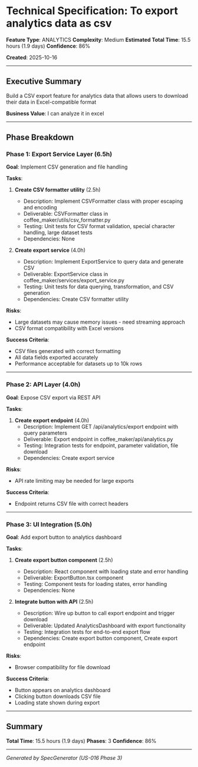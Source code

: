 # Technical Specification: To export analytics data as csv

**Feature Type**: ANALYTICS
**Complexity**: Medium
**Estimated Total Time**: 15.5 hours (1.9 days)
**Confidence**: 86%

**Created**: 2025-10-16

---

## Executive Summary

Build a CSV export feature for analytics data that allows users to download their data in Excel-compatible format

**Business Value**: I can analyze it in excel

---

## Phase Breakdown

### Phase 1: Export Service Layer (6.5h)

**Goal**: Implement CSV generation and file handling

**Tasks**:

1. **Create CSV formatter utility** (2.5h)
   - Description: Implement CSVFormatter class with proper escaping and encoding
   - Deliverable: CSVFormatter class in coffee_maker/utils/csv_formatter.py
   - Testing: Unit tests for CSV format validation, special character handling, large dataset tests
   - Dependencies: None

2. **Create export service** (4.0h)
   - Description: Implement ExportService to query data and generate CSV
   - Deliverable: ExportService class in coffee_maker/services/export_service.py
   - Testing: Unit tests for data querying, transformation, and CSV generation
   - Dependencies: Create CSV formatter utility

**Risks**:
- Large datasets may cause memory issues - need streaming approach
- CSV format compatibility with Excel versions

**Success Criteria**:
- CSV files generated with correct formatting
- All data fields exported accurately
- Performance acceptable for datasets up to 10k rows

---

### Phase 2: API Layer (4.0h)

**Goal**: Expose CSV export via REST API

**Tasks**:

1. **Create export endpoint** (4.0h)
   - Description: Implement GET /api/analytics/export endpoint with query parameters
   - Deliverable: Export endpoint in coffee_maker/api/analytics.py
   - Testing: Integration tests for endpoint, parameter validation, file download
   - Dependencies: Create export service

**Risks**:
- API rate limiting may be needed for large exports

**Success Criteria**:
- Endpoint returns CSV file with correct headers

---

### Phase 3: UI Integration (5.0h)

**Goal**: Add export button to analytics dashboard

**Tasks**:

1. **Create export button component** (2.5h)
   - Description: React component with loading state and error handling
   - Deliverable: ExportButton.tsx component
   - Testing: Component tests for loading states, error handling
   - Dependencies: None

2. **Integrate button with API** (2.5h)
   - Description: Wire up button to call export endpoint and trigger download
   - Deliverable: Updated AnalyticsDashboard with export functionality
   - Testing: Integration tests for end-to-end export flow
   - Dependencies: Create export button component, Create export endpoint

**Risks**:
- Browser compatibility for file download

**Success Criteria**:
- Button appears on analytics dashboard
- Clicking button downloads CSV file
- Loading state shown during export

---

## Summary

**Total Time**: 15.5 hours (1.9 days)
**Phases**: 3
**Confidence**: 86%

---

*Generated by SpecGenerator (US-016 Phase 3)*
